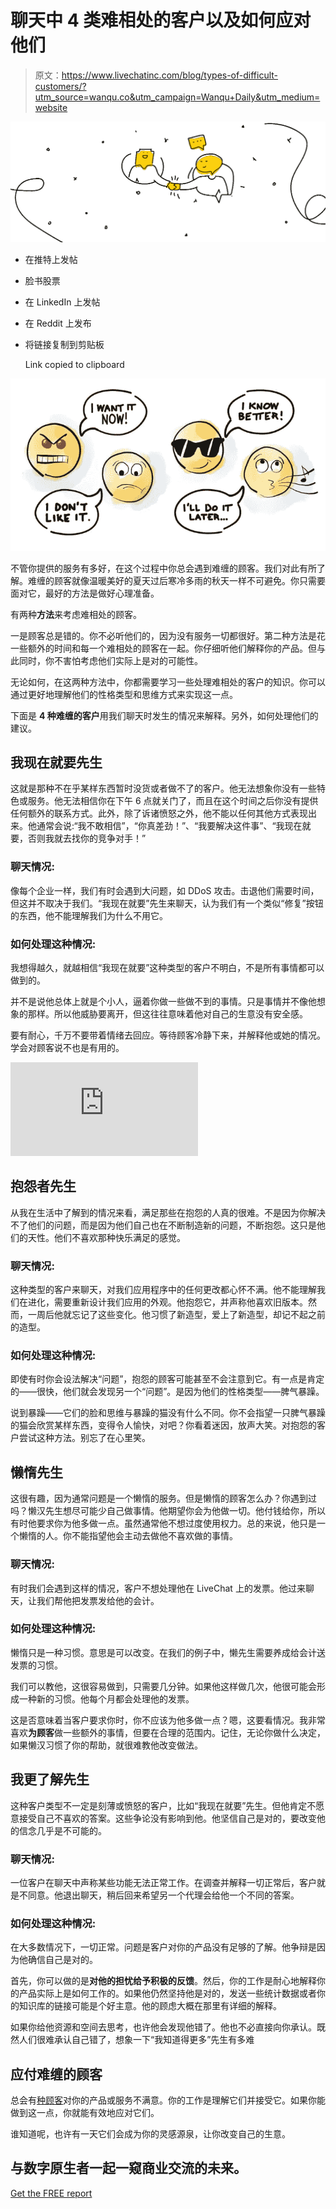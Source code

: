 # 聊天中 4 类难相处的客户以及如何应对他们

> 原文：<https://www.livechatinc.com/blog/types-of-difficult-customers/?utm_source=wanqu.co&utm_campaign=Wanqu+Daily&utm_medium=website>

![](img/81726026f8388857d70ce7d442d358d2.png)

*   [](https://twitter.com/intent/tweet?text=4%20Types%20of%20Difficult%20Customers%20on%20Chat%20and%20How%20to%20Deal%20with%20Them&via=Success__Team&url=https://www.livechat.com/success/types-of-difficult-customers/ "Post on Twitter")

    在推特上发帖

*   [](https://www.facebook.com/sharer/?u=https://www.livechat.com/success/types-of-difficult-customers/ "Share on Facebook")

    脸书股票

*   [](http://www.linkedin.com/shareArticle?mini=true&url=https://www.livechat.com/success/types-of-difficult-customers/ "Post on LinkedIn")

    在 LinkedIn 上发帖

*   [](http://www.reddit.com/submit?url=https://www.livechat.com/success/types-of-difficult-customers/ "Post on Reddit")

    在 Reddit 上发布

*   [](# "Copy link to clipboard")

    将链接复制到剪贴板

    Link copied to clipboard

![Types of difficult customers](img/0431bf0bbc89ac1c07a188f4f5810002.png)

不管你提供的服务有多好，在这个过程中你总会遇到难缠的顾客。我们对此有所了解。难缠的顾客就像温暖美好的夏天过后寒冷多雨的秋天一样不可避免。你只需要面对它，最好的方法是做好心理准备。

有两种**方法**来考虑难相处的顾客。

一是顾客总是错的。你不必听他们的，因为没有服务一切都很好。第二种方法是花一些额外的时间和每一个难相处的顾客在一起。你仔细听他们解释你的产品。但与此同时，你不害怕考虑他们实际上是对的可能性。

无论如何，在这两种方法中，你都需要学习一些处理难相处的客户的知识。你可以通过更好地理解他们的性格类型和思维方式来实现这一点。

下面是 **4 种难缠的客户**用我们聊天时发生的情况来解释。另外，如何处理他们的建议。

## 我现在就要先生

这就是那种不在乎某样东西暂时没货或者做不了的客户。他无法想象你没有一些特色或服务。他无法相信你在下午 6 点就关门了，而且在这个时间之后你没有提供任何额外的联系方式。此外，除了诉诸愤怒之外，他不能以任何其他方式表现出来。他通常会说:“我不敢相信”，“你真差劲！”、“我要解决这件事”、“我现在就要，否则我就去找你的竞争对手！”

### 聊天情况:

像每个企业一样，我们有时会遇到大问题，如 DDoS 攻击。击退他们需要时间，但这并不取决于我们。“我现在就要”先生来聊天，认为我们有一个类似“修复”按钮的东西，他不能理解我们为什么不用它。

### 如何处理这种情况:

我想得越久，就越相信“我现在就要”这种类型的客户不明白，不是所有事情都可以做到的。

并不是说他总体上就是个小人，逼着你做一些做不到的事情。只是事情并不像他想象的那样。所以他威胁要离开，但这往往意味着他对自己的生意没有安全感。

要有耐心，千万不要带着情绪去回应。等待顾客冷静下来，并解释他或她的情况。学会对顾客说不也是有用的。



<iframe src="https://www.youtube.com/embed/pgxqnj0ivxE?start=0" frameborder="0" allow="accelerometer; autoplay; encrypted-media; gyroscope; picture-in-picture" allowfullscreen="">视频</iframe>



## 抱怨者先生

从我在生活中了解到的情况来看，满足那些在抱怨的人真的很难。不是因为你解决不了他们的问题，而是因为他们自己也在不断制造新的问题，不断抱怨。这只是他们的天性。他们不喜欢那种快乐满足的感觉。

### 聊天情况:

这种类型的客户来聊天，对我们应用程序中的任何更改都心怀不满。他不能理解我们在进化，需要重新设计我们应用的外观。他抱怨它，并声称他喜欢旧版本。然而，一周后他就忘记了这些变化。他习惯了新造型，爱上了新造型，却记不起之前的造型。

### 如何处理这种情况:

即使有时你会设法解决“问题”，抱怨的顾客可能甚至不会注意到它。有一点是肯定的——很快，他们就会发现另一个“问题”。是因为他们的性格类型——脾气暴躁。

说到暴躁——它们的脸和思维与暴躁的猫没有什么不同。你不会指望一只脾气暴躁的猫会欣赏某样东西，变得令人愉快，对吧？你看着迷因，放声大笑。对抱怨的客户尝试这种方法。别忘了在心里笑。

## 懒惰先生

这很有趣，因为通常问题是一个懒惰的服务。但是懒惰的顾客怎么办？你遇到过吗？懒汉先生想尽可能少自己做事情。他期望你会为他做一切。他付钱给你，所以有时他要求你为他多做一点。虽然通常他不想过度使用权力。总的来说，他只是一个懒惰的人。你不能指望他会主动去做他不喜欢做的事情。

### 聊天情况:

有时我们会遇到这样的情况，客户不想处理他在 LiveChat 上的发票。他过来聊天，让我们帮他把发票发给他的会计。

### 如何处理这种情况:

懒惰只是一种习惯。意思是可以改变。在我们的例子中，懒先生需要养成给会计送发票的习惯。

我们可以教他，这很容易做到，只需要几分钟。如果他这样做几次，他很可能会形成一种新的习惯。他每个月都会处理他的发票。

这是否意味着当客户要求你时，你不应该为他多做一点？嗯，这要看情况。我非常喜欢**为顾客**做一些额外的事情，但要在合理的范围内。记住，无论你做什么决定，如果懒汉习惯了你的帮助，就很难教他改变做法。

## 我更了解先生

这种客户类型不一定是刻薄或愤怒的客户，比如“我现在就要”先生。但他肯定不愿意接受自己不喜欢的答案。这些争论没有影响到他。他坚信自己是对的，要改变他的信念几乎是不可能的。

### 聊天情况:

一位客户在聊天中声称某些功能无法正常工作。在调查并解释一切正常后，客户就是不同意。他退出聊天，稍后回来希望另一个代理会给他一个不同的答案。

### 如何处理这种情况:

在大多数情况下，一切正常。问题是客户对你的产品没有足够的了解。他争辩是因为他确信自己是对的。

首先，你可以做的是**对他的担忧给予积极的反馈**。然后，你的工作是耐心地解释你的产品实际上是如何工作的。如果他仍然坚持他是对的，发送一些统计数据或者你的知识库的链接可能是个好主意。他的顾虑大概在那里有详细的解释。

如果你给他资源和空间去思考，也许他会发现他错了。他也不必直接向你承认。既然人们很难承认自己错了，想象一下“我知道得更多”先生有多难

## 应付难缠的顾客

总会有[种顾客](https://www.livechat.com/success/types-of-customers/)对你的产品或服务不满意。你的工作是理解它们并接受它。如果你能做到这一点，你就能有效地应对它们。

谁知道呢，也许有一天它们会成为你的灵感源泉，让你改变自己的生意。



## 与数字原生者一起一窥商业交流的未来。

[Get the FREE report](/gen-z-communication/)

